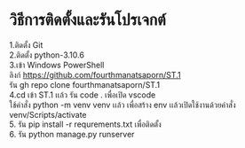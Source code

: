 # วิธีการติดตั้งและรันโปรเจกต์

1.ติดตั้ง Git  
2.ติดตั้ง python-3.10.6  
3.เข้า Windows PowerShell  
ลิงก์ https://github.com/fourthmanatsaporn/ST.1  
รัน gh repo clone fourthmanatsaporn/ST.1  
4.cd เข้า ST.1 เเล้ว รัน code . เพื่อเปิด vscode  
ใช้คำสั่ง python -m venv venv เเล้ว เพื่อสร้าง env เเล้วเปิดใช้งานด้วยคำสั่ง venv/Scripts/activate  
5. รัน pip install -r requrements.txt เพื่อติดตั้ง  
6. รัน python manage.py runserver  
